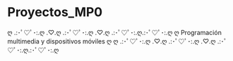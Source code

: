 # Proyectos_MP0
ღ .:･ﾟ♡ﾟ･:.ღ .♡.ღ .:･ﾟ♡ﾟ･:.ღ .♡.ღ .:･ﾟ♡ﾟ･:.ღ.:･ﾟ♡ﾟ･:.ღ
ღ  Programación multimedia y dispositivos móviles  ღ
ღ .:･ﾟ♡ﾟ･:.ღ .♡.ღ .:･ﾟ♡ﾟ･:.ღ .♡.ღ .:･ﾟ♡ﾟ･:.ღ.:･ﾟ♡ﾟ･:.ღ
